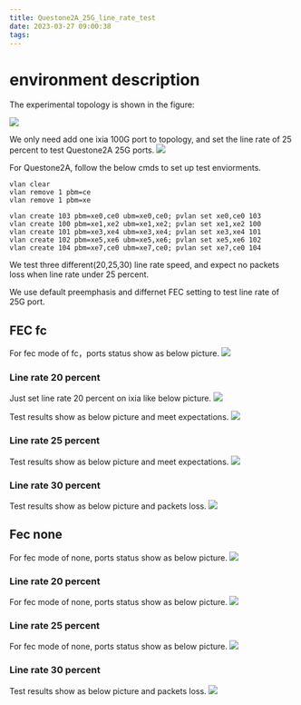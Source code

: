 ```yaml
---
title: Questone2A_25G_line_rate_test
date: 2023-03-27 09:00:38
tags:
---
```

# environment description
The experimental topology is shown in the figure:

![](https://rancho333.github.io/pictures/questone2a_25G_topology.png)
<!--more-->

We only need add one ixia 100G port to topology, and set the line rate of 25 percent to test Questone2A 25G ports.
![](https://rancho333.github.io/pictures/questone2a_25G_ixia_topology.png)

For Questone2A, follow the below cmds to set up test enviorments.
```
vlan clear              	
vlan remove 1 pbm=ce       
vlan remove 1 pbm=xe 

vlan create 103 pbm=xe0,ce0 ubm=xe0,ce0; pvlan set xe0,ce0 103
vlan create 100 pbm=xe1,xe2 ubm=xe1,xe2; pvlan set xe1,xe2 100
vlan create 101 pbm=xe3,xe4 ubm=xe3,xe4; pvlan set xe3,xe4 101
vlan create 102 pbm=xe5,xe6 ubm=xe5,xe6; pvlan set xe5,xe6 102
vlan create 104 pbm=xe7,ce0 ubm=xe7,ce0; pvlan set xe7,ce0 104
```

We test three different(20,25,30) line rate speed, and expect no packets loss when line rate under 25 percent.

We use default preemphasis and differnet FEC setting to test line rate of 25G port.

## FEC fc

For fec mode of fc，ports status show as below picture.
![](https://rancho333.github.io/pictures/questone2a_25g_fec_fc.png)

### Line rate 20 percent

Just set line rate 20 percent on ixia like below picture.
![](https://rancho333.github.io/pictures/questone2a_line_rate_20.png)

Test results show as below picture and meet expectations.
![](https://rancho333.github.io/pictures/questone2a_line_rate_20_result.png)

### Line rate 25 percent
Test results show as below picture and meet expectations.
![](https://rancho333.github.io/pictures/questone2a_line_rate_25.png)

### Line rate 30 percent
Test results show as below picture and packets loss.
![](https://rancho333.github.io/pictures/questone2a_line_rate_30.png)

## Fec none
For fec mode of none, ports status show as below picture.
![](https://rancho333.github.io/pictures/questone2a_25_fec_none.png)

### Line rate 20 percent
For fec mode of none, ports status show as below picture.
![](https://rancho333.github.io/pictures/questone2a_line_rate_20_none.png)

### Line rate 25 percent
For fec mode of none, ports status show as below picture.
![](https://rancho333.github.io/pictures/questone2a_line_rate_25_none.png)

### Line rate 30 percent
Test results show as below picture and packets loss.
![](https://rancho333.github.io/pictures/questone2a_line_rate_30_none.png)
